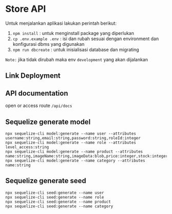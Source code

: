 # Store API
Untuk menjalankan aplikasi lakukan perintah berikut:
1. `npm install` : untuk menginstall package yang diperlukan
2. `cp .env.example .env` : isi dan rubah sesuai dengan environment dan konfigurasi dbms yang digunakan
3. `npm run dbcreate` : untuk inisialisasi database dan migrating

`Note:` jika tidak dirubah maka env `development` yang akan dijalankan

## Link Deployment


## API documentation
open or access route `/api/docs`

## Sequelize generate model
```
npx sequelize-cli model:generate --name user --attributes username:string,email:string,password:string,roleId:integer
npx sequelize-cli model:generate --name role --attributes level_access:string
npx sequelize-cli model:generate --name product --attributes name:string,imageName:string,imageData:blob,price:integer,stock:integer,description:text,categoryId:integer
npx sequelize-cli model:generate --name category --attributes name:string

```

## Sequelize generate seed
```
npx sequelize-cli seed:generate --name user
npx sequelize-cli seed:generate --name role
npx sequelize-cli seed:generate --name product
npx sequelize-cli seed:generate --name category

```